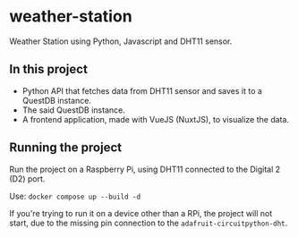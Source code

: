 # weather-station
Weather Station using Python, Javascript and DHT11 sensor.

## In this project

- Python API that fetches data from DHT11 sensor and saves it to a QuestDB instance.
- The said QuestDB instance.
- A frontend application, made with VueJS (NuxtJS), to visualize the data.

## Running the project

Run the project on a Raspberry Pi, using DHT11 connected to the Digital 2 (D2) port.

Use: `docker compose up --build -d` 

If you're trying to run it on a device other than a RPi, the project will not start, due to the missing pin connection to the `adafruit-circuitpython-dht`.

